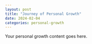 ```yaml
---
layout: post
title: "Journey of Personal Growth"
date: 2024-02-04
categories: personal-growth
---
```


Your personal growth content goes here.
